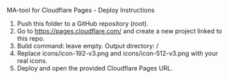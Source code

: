 MA-tool for Cloudflare Pages - Deploy Instructions

1. Push this folder to a GitHub repository (root).
2. Go to https://pages.cloudflare.com/ and create a new project linked to this repo.
3. Build command: leave empty. Output directory: /
4. Replace icons/icon-192-v3.png and icons/icon-512-v3.png with your real icons.
5. Deploy and open the provided Cloudflare Pages URL.

